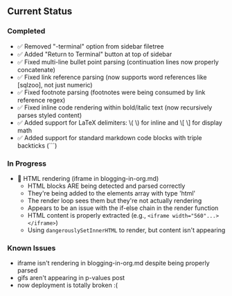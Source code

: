 ## Current Status

### Completed
- ✅ Removed "-terminal" option from sidebar filetree
- ✅ Added "Return to Terminal" button at top of sidebar
- ✅ Fixed multi-line bullet point parsing (continuation lines now properly concatenate)
- ✅ Fixed link reference parsing (now supports word references like [sqlzoo], not just numeric)
- ✅ Fixed footnote parsing (footnotes were being consumed by link reference regex)
- ✅ Fixed inline code rendering within bold/italic text (now recursively parses styled content)
- ✅ Added support for LaTeX delimiters: \\( \\) for inline and \\[ \\] for display math
- ✅ Added support for standard markdown code blocks with triple backticks (```)

### In Progress
- 🔧 HTML rendering (iframe in blogging-in-org.md)
  - HTML blocks ARE being detected and parsed correctly
  - They're being added to the elements array with type 'html'
  - The render loop sees them but they're not actually rendering
  - Appears to be an issue with the if-else chain in the render function
  - HTML content is properly extracted (e.g., `<iframe width="560"...></iframe>`)
  - Using `dangerouslySetInnerHTML` to render, but content isn't appearing

### Known Issues
- iframe isn't rendering in blogging-in-org.md despite being properly parsed
- gifs aren't appearing in p-values post
- now deployment is totally broken :(
